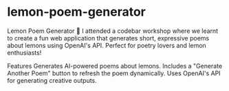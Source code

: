 # lemon-poem-generator
Lemon Poem Generator 🍋
I attended a codebar workshop where we learnt to create a fun web application that generates short, expressive poems about lemons using OpenAI's API. Perfect for poetry lovers and lemon enthusiasts!

Features
Generates AI-powered poems about lemons.
Includes a "Generate Another Poem" button to refresh the poem dynamically.
Uses OpenAI's API for generating creative outputs.
